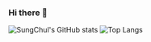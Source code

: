 ### Hi there 👋

<!--
**PSungChul/PSungChul** is a ✨ _special_ ✨ repository because its `README.md` (this file) appears on your GitHub profile.

Here are some ideas to get you started:

- 🔭 I’m currently working on ...
- 🌱 I’m currently learning ...
- 👯 I’m looking to collaborate on ...
- 🤔 I’m looking for help with ...
- 💬 Ask me about ...
- 📫 How to reach me: ...
- 😄 Pronouns: ...
- ⚡ Fun fact: ...
-->


![SungChul's GitHub stats](https://github-readme-stats.vercel.app/api?username=PSungChul&show_icons=true&theme=synthwave)
![Top Langs](https://github-readme-stats.vercel.app/api/top-langs/?username=PSungChul&layout=compact&theme=calm)
